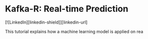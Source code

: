 # Kafka-R: Real-time Prediction

[![LinkedIn][linkedin-shield]][linkedin-url]

This tutorial explains how a machine learning model is applied on rea